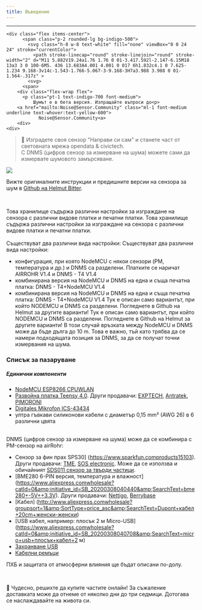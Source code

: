 ```yaml
---
title: Въведение
---
```

---
  <div class="max-w-screen-xl mx-auto pb-5">

    <div class="flex items-center">
          <span class="p-2 rounded-lg bg-indigo-500">
            <svg class="h-8 w-8 text-white" fill="none" viewBox="0 0 24 24" stroke="currentColor">
              <path stroke-linecap="round" stroke-linejoin="round" stroke-width="2" d="M11 5.882V19.24a1.76 1.76 0 01-3.417.592l-2.147-6.15M18 13a3 3 0 100-6M5. 436 13.683A4.001 4.001 0 017 6h1.832c4.1 0 7.625-1.234 9.168-3v14c-1.543-1.766-5.067-3-9.168-3H7a3.988 3.988 0 01-1.564-.317z" >
            <svg>
          <span>
        <div class="flex-wrap flex">
          <p class="pt-1 text-indigo-700 font-medium">
              Шумът е в бета версия. Изпращайте въпроси до<p>
        <a href="mailto:Noise@Sensor.Community" class="ml-1 font-medium underline text-whover:text-yellow-600">
                Noise@Sensor.Community<a>
        <div>
    <div>
  <div>
<div>


> 🚧 Изградете своя сензор "Направи си сам" и станете част от световната мрежа opendata &amp; civictech. <br> С DNMS (цифров сензор за измерване на шума) можете сами да измервате шумовото замърсяване.

 <img src="..docsdnmsdnms-noise-measuring-sensor-kit.jpg" style="display: block; margin: 1em 0" loading="lazy">


Вижте оригиналните инструкции и предишните версии на сензора за шум в [Github на Helmut Bitter](https://github.comhbitterDNMStreemasterManual).

<br>

Това хранилище съдържа различни настройки за изграждане на сензора с различни видове платки и печатни платки.
Това хранилище съдържа различни настройки за изграждане на сензора с различни видове платки и печатни платки.
 <br>
 <br>
 Съществуват два различни вида настройки:
 Съществуват два различни вида настройки:
* конфигурация, при която NodeMCU с някои сензори (PM, температура и др.) и DNMS са разделени. Платките се наричат AIRROHR V1.4 и DNMS - T4 V1.4
* комбинирана версия на NodeMCU и DNMS на една и съща печатна платка: DNMS - T4+NodeMCU V1.4
* комбинирана версия на NodeMCU и DNMS на една и съща печатна платка: DNMS - T4+NodeMCU V1.4
 Тук е описан само вариантът, при който NODEMCU и DNMS са разделени. Погледнете в Github на Helmut за другите варианти!
 Тук е описан само вариантът, при който NODEMCU и DNMS са разделени. Погледнете в Github на Helmut за другите варианти!
  В този случай връзката между NodeMCU и DNMS може да бъде дълга до 10 m. Това е важно, тъй като трябва да се намери подходящата позиция за DNMS, за да се получат точни измервания на шума.

### Списък за пазаруване

##### Единични компоненти
* [NodeMCU ESP8266 CPUWLAN](https://www.aliexpress.comwholesale?groupsort=1&amp;SortType=price_asc&amp;SearchText=nodemcu+v3+esp8266+ch340)
* [Развойна платка Teensy 4.0](https://www.pjrc.comstoreteensy40.html). Други продавачи: [EXPTECH](https://www.exp-tech.deplattformenteensy9596teensy-4.0-development-board), [Antratek](https://www.antratek.deteensy-4-0), [PIMORONI](https://shop.pimoroni.comproductsteensy-4-0-development-board)
* [Digitales Mikrofon ICS-43434](https://www.tindie.comproductsonehorseics43434-i2s-digital-microphone)
* ултра гъвкави силиконови кабели с диаметър 0,15 mm² (AWG 26) в 6 различни цвята
<br>
DNMS (цифров сензор за измерване на шума) може да се комбинира с PM-сензор на airRohr:

* Сензор за фин прах SPS30] (https://www.sparkfun.comproducts15103). Други продавачи: [TME](https://www.tme.eudedetailssps30gassensorensensirion1-101638-10?brutto=1), [SOS electronic](https://www.soselectronic.deproductssensirionsps30-2-304234). Може да се използва и обичайният [SDS011 сензор за твърди частици](https://de.aliexpress.comwholesale?catId=0&amp;initiative_id=AS_20200813122806&amp;SearchText=sds011).
* [BME280 6-PIN версия, температура и влажност] (https://www.aliexpress.comwholesale?catId=0&amp;initiative_id=SB_20200308040440&amp;SearchText=bme280+-5V++3.3V). Други продавачи: [Nettigo](https://nettigo.euproductsmodule-pressure-humidity-and-temperature-sensor-bosch-bme280), [Berrybase](https://www.berrybase.debauelementesensoren-modulefeuchtigkeitbme680-breakout-board-4in1-sensor-f-252-r-temperatur-luftfeuchtigkeit-luftdruck-und-luftg-252-t)
* [Кабел] (http://www.aliexpress.comwholesale?groupsort=1&amp;SortType=price_asc&amp;SearchText=Dupont+кабел+20cm+женски-женски)
* [USB кабел, например: плосък 2 м Micro-USB] (https://www.aliexpress.comwholesale?catId=0&amp;initiative_id=SB_20200308040708&amp;SearchText=micro+usb+плосък+кабел+2 м)
* [Захранване USB](https://www.aliexpress.comwholesale?catId=0&amp;initiative_id=SB_20200308040834&amp;SearchText=single+micro+usb+eu+power+supply)
* [Кабелни ремъци](https://www.aliexpress.comwholesale?catId=0&amp;initiative_id=SB_20200308040852&amp;SearchText=cable+ремъци)

ПХБ и защитата от атмосферни влияния ще бъдат описани по-долу.

<br>

🙌 Чудесно, решихте да купите частите онлайн!
За съжаление доставката може да отнеме от няколко дни до три седмици.
Дотогава се наслаждавайте на живота си️.
